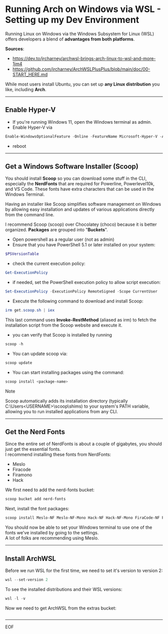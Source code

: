 # Running Arch on Windows via WSL - Setting up my Dev Environment  

Running Linux on Windows via the Windows Subsystem for Linux (WSL) offers developers a blend of **advantages from both platforms**.  

**Sources**:
- https://dev.to/jrcharney/archwsl-brings-arch-linux-to-wsl-and-more-1jm4
- https://github.com/jrcharney/ArchWSLPlusPlus/blob/main/doc/00-START_HERE.md

While most users install Ubuntu, you can set up **any Linux distribution** you like, including **Arch**.  

---

## Enable Hyper-V

- If you're running Windows 11, open the Windows terminal as admin.
- Enable Hyper-V via
```powershell
Enable-WindowsOptionalFeature -Online -FeatureName Microsoft-Hyper-V -All
```
- reboot

---

## Get a Windows Software Installer (Scoop)

You should install **Scoop** so you can download some stuff in the CLI, especially the **NerdFonts** that are required for Powerline, Powerlevel10k, and VS Code. These fonts have extra characters that can be used in the Windows Terminal.  

Having an installer like Scoop simplifies software management on Windows by allowing easy installation and updates of various applications directly from the command line.

I recommend Scoop (scoop) over Chocolatey (choco) because it is better organized. **Packages** are grouped into "**Buckets**".  

- Open powershell as a regular user (not as admin)
- Ensure that you have PowerShell 5.1 or later installed on your system:
```powershell
$PSVersionTable
```
- check the current execution policy:
```powershell
Get-ExecutionPolicy
```
- if needed, set the PowerShell execution policy to allow script execution:
```powershell
Set-ExecutionPolicy -ExecutionPolicy RemoteSigned -Scope CurrentUser
```
- Execute the following command to download and install Scoop:
```powershell
irm get.scoop.sh | iex
```
This last command uses **Invoke-RestMethod** (aliased as irm) to fetch the installation script from the Scoop website and execute it.

- you can verify that Scoop is installed by running
```powershell
scoop -h
```
- You can update scoop via:
```powershell
scoop update
```
- You can start installing packages using the command:
```powershell
scoop install <package-name>
```

>[!note]
>Scoop automatically adds its installation directory (typically C:\Users\<USERNAME>\scoop\shims) to your system's PATH variable, allowing you to run installed applications from any CLI.

---

## Get the Nerd Fonts

Since the entire set of NerdFonts is about a couple of gigabytes, you should just get the essential fonts.  
I recommend installing these fonts from NerdFonts:
- Meslo
- Firacode
- Firamono
- Hack

We first need to add the nerd-fonts bucket:  
```powershell
scoop bucket add nerd-fonts
```

Next, install the font packages:  
```powershell
scoop install Meslo-NF Meslo-NF-Mono Hack-NF Hack-NF-Mono FiraCode-NF FiraCode-NF-Mono FiraMono-NF FiraMono-NF-Mono
```  

You should now be able to set your Windows terminal to use one of the fonts we've installed by going to the settings.  
A lot of folks are recommending using Meslo.

---

## Install ArchWSL

Before we run WSL for the first time, we need to set it's version to version 2:
```powershell
wsl --set-version 2
```

To see the installed distributions and their WSL versions:
```powershell
wsl -l -v
```

Now we need to get ArchWSL from the extras bucket:
```powershell

```


---
EOF
